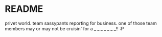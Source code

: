 # README

privet world. team sassypants reporting for business. one of those team members may or may not be cruisin' for a _ _ _ _ _ _ _!! :P